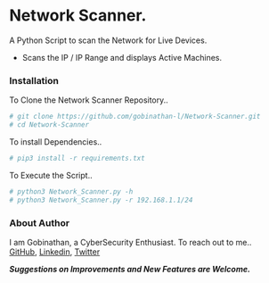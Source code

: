 #  Network Scanner. 
A Python Script to scan the Network for Live Devices.

  - Scans the IP / IP Range and displays Active Machines.

### Installation

To Clone the Network Scanner Repository..

```sh
# git clone https://github.com/gobinathan-l/Network-Scanner.git
# cd Network-Scanner
```

To install Dependencies..

```sh
# pip3 install -r requirements.txt
```

To Execute the Script..
```sh
# python3 Network_Scanner.py -h
# python3 Network_Scanner.py -r 192.168.1.1/24
```

### About Author
I am Gobinathan, a CyberSecurity Enthusiast. To reach out to me..<br>
[GitHub](https://github.com/gobinathan-l/), [Linkedin](https://in.linkedin.com/in/gobinathan-l), [Twitter](https://twitter.com/gobinathan_l)


***Suggestions on Improvements and New Features are Welcome.***